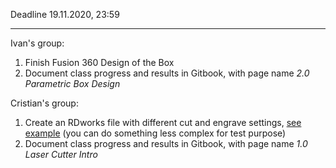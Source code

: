 Deadline 19.11.2020, 23:59
***
Ivan's group:
1. Finish Fusion 360 Design of the Box
2. Document class progress and results in Gitbook, with page name _2.0 Parametric Box Design_

Cristian's group:
1. Create an RDworks file with different cut and engrave settings, [see example](https://fabacademy.org/2018/labs/fablabkhairpur/students/noorahmedraza-pirwani/images/week4/group7.jpg) (you can do something less complex for test purpose)
2. Document class progress and results in Gitbook, with page name _1.0 Laser Cutter Intro_
